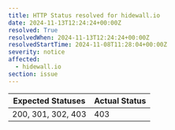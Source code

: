 ```yaml
---
title: HTTP Status resolved for hidewall.io
date: 2024-11-13T12:24:24+00:00Z
resolved: True
resolvedWhen: 2024-11-13T12:24:24+00:00Z
resolvedStartTime: 2024-11-08T11:28:04+00:00Z
severity: notice
affected:
  - hidewall.io
section: issue
---
```


| Expected Statuses | Actual Status  |
|-------------------|----------------|
| 200, 301, 302, 403 | 403 |
